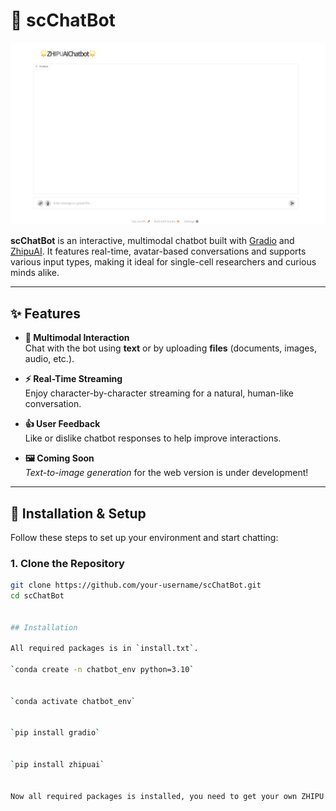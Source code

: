 # 🧬 scChatBot

![scChatBot Interface](image1.png)

**scChatBot** is an interactive, multimodal chatbot built with [Gradio](https://gradio.app/) and [ZhipuAI](https://www.bigmodel.cn). It features real-time, avatar-based conversations and supports various input types, making it ideal for single-cell researchers and curious minds alike.

---

## ✨ Features

- **🧠 Multimodal Interaction**  
  Chat with the bot using **text** or by uploading **files** (documents, images, audio, etc.).

- **⚡ Real-Time Streaming**  
  Enjoy character-by-character streaming for a natural, human-like conversation.

- **👍 User Feedback**  
  Like or dislike chatbot responses to help improve interactions.

- **🖼️ Coming Soon**  
  *Text-to-image generation* for the web version is under development!

---

## 🚀 Installation & Setup

Follow these steps to set up your environment and start chatting:

### 1. Clone the Repository

```bash
git clone https://github.com/your-username/scChatBot.git
cd scChatBot


## Installation

All required packages is in `install.txt`.

`conda create -n chatbot_env python=3.10`


`conda activate chatbot_env`


`pip install gradio`


`pip install zhipuai`


Now all required packages is installed, you need to get your own ZHIPU API from https://open.bigmodel.cn and run `python chatbot.py` to get start to explore!

